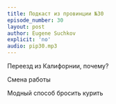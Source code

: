 ```yaml
---
title: Подкаст из провинции №30
episode_number: 30
layout: post
author: Eugene Suchkov
explicit: 'no'
audio: pip30.mp3
---
```

Переезд из Калифорнии, почему?

Смена работы

Модный способ бросить курить

